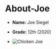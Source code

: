 # About-Joe

- **Name:** Joe Siegel 
- **Grade:** 12th (2020)

- ![Chicken Joe](https://pbs.twimg.com/profile_images/1019631029093453825/1UHwRZZ2.jpg)

